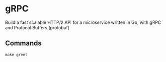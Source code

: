 # gRPC

Build a fast scalable HTTP/2 API for a microservice written in Go, with gRPC and Protocol Buffers (protobuf)

## Commands

```shell
make greet
```

